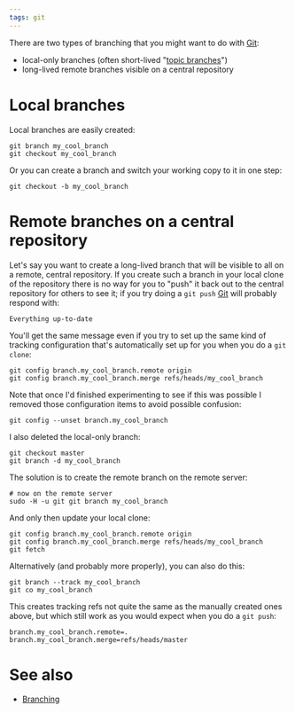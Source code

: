 ```yaml
---
tags: git
---
```


There are two types of branching that you might want to do with [Git](/wiki/Git):

-   local-only branches (often short-lived "[topic branches](/wiki/topic_branches)")
-   long-lived remote branches visible on a central repository

# Local branches

Local branches are easily created:

    git branch my_cool_branch
    git checkout my_cool_branch

Or you can create a branch and switch your working copy to it in one step:

    git checkout -b my_cool_branch

# Remote branches on a central repository

Let's say you want to create a long-lived branch that will be visible to all on a remote, central repository. If you create such a branch in your local clone of the repository there is no way for you to "push" it back out to the central repository for others to see it; if you try doing a `git push` [Git](/wiki/Git) will probably respond with:

    Everything up-to-date

You'll get the same message even if you try to set up the same kind of tracking configuration that's automatically set up for you when you do a `git clone`:

    git config branch.my_cool_branch.remote origin
    git config branch.my_cool_branch.merge refs/heads/my_cool_branch

Note that once I'd finished experimenting to see if this was possible I removed those configuration items to avoid possible confusion:

    git config --unset branch.my_cool_branch

I also deleted the local-only branch:

    git checkout master
    git branch -d my_cool_branch

The solution is to create the remote branch on the remote server:

    # now on the remote server
    sudo -H -u git git branch my_cool_branch

And only then update your local clone:

    git config branch.my_cool_branch.remote origin
    git config branch.my_cool_branch.merge refs/heads/my_cool_branch
    git fetch

Alternatively (and probably more properly), you can also do this:

    git branch --track my_cool_branch
    git co my_cool_branch

This creates tracking refs not quite the same as the manually created ones above, but which still work as you would expect when you do a `git push`:

    branch.my_cool_branch.remote=.
    branch.my_cool_branch.merge=refs/heads/master

# See also

-   [Branching](/wiki/Branching)

